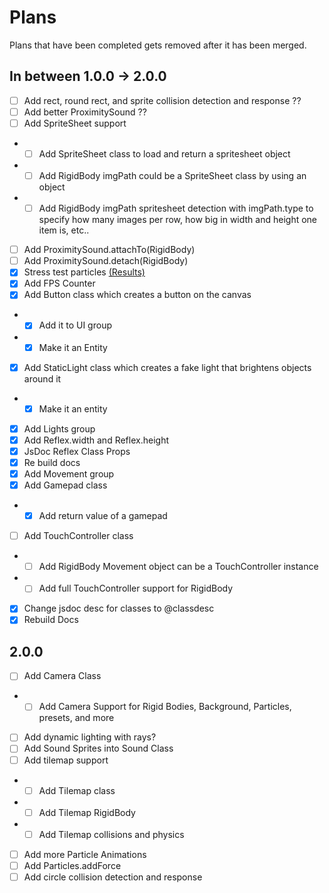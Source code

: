# Plans

Plans that have been completed gets removed after it has been merged.

## In between 1.0.0 -> 2.0.0

-   [ ] Add rect, round rect, and sprite collision detection and response ??
-   [ ] Add better ProximitySound ??
-   [ ] Add SpriteSheet support
-   -   [ ] Add SpriteSheet class to load and return a spritesheet object
-   -   [ ] Add RigidBody imgPath could be a SpriteSheet class by using an object
-   -   [ ] Add RigidBody imgPath spritesheet detection with imgPath.type to specify how many images per row, how big in width and height one item is, etc..
-   [ ] Add ProximitySound.attachTo(RigidBody)
-   [ ] Add ProximitySound.detach(RigidBody)
-   [x] Stress test particles [(Results)](test/stress/stress.js)
-   [x] Add FPS Counter
-   [x] Add Button class which creates a button on the canvas
-   -   [x] Add it to UI group
-   -   [x] Make it an Entity
-   [x] Add StaticLight class which creates a fake light that brightens objects around it
-   -   [x] Make it an entity
-   [x] Add Lights group
-   [x] Add Reflex.width and Reflex.height
-   [x] JsDoc Reflex Class Props
-   [x] Re build docs
-   [x] Add Movement group
-   [x] Add Gamepad class
-   -   [x] Add return value of a gamepad
-   [ ] Add TouchController class
-   -   [ ] Add RigidBody Movement object can be a TouchController instance
-   -   [ ] Add full TouchController support for RigidBody
-   [x] Change jsdoc desc for classes to @classdesc
-   [x] Rebuild Docs

## 2.0.0

-   [ ] Add Camera Class
-   -   [ ] Add Camera Support for Rigid Bodies, Background, Particles, presets, and more
-   [ ] Add dynamic lighting with rays?
-   [ ] Add Sound Sprites into Sound Class
-   [ ] Add tilemap support
-   -   [ ] Add Tilemap class
-   -   [ ] Add Tilemap RigidBody
-   -   [ ] Add Tilemap collisions and physics
-   [ ] Add more Particle Animations
-   [ ] Add Particles.addForce
-   [ ] Add circle collision detection and response
